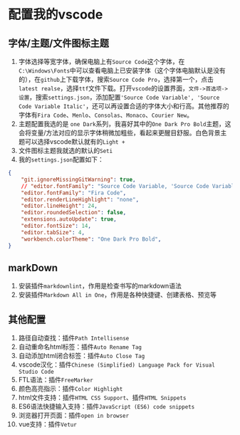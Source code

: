 # 配置我的vscode

## 字体/主题/文件图标主题

1. 字体选择等宽字体，确保电脑上有`Source Code`这个字体，在`C:\Windows\Fonts`中可以查看电脑上已安装字体（这个字体电脑默认是没有的），在`github`上下载字体，搜索`Source Code Pro`，选择第一个，点击`latest realse`，选择`ttf`文件下载。打开`vscode`的设置界面，`文件->首选项->设置`，搜索`settings.json`，添加配置`'Source Code Variable', 'Source Code Variable Italic'`，还可以再设置合适的字体大小和行高。其他推荐的字体有`Fira Code`、`Menlo`、`Consolas`、`Monaco`、`Courier New`。
2. 主题配置我选的是 `one Dark`系列，我喜好其中的`One Dark Pro Bold`主题，这会将变量/方法对应的显示字体稍微加粗些，看起来更醒目舒服。白色背景主题可以选择vscode默认就有的`Light +`
3. 文件图标主题我就选的默认的`Seti`
4. 我的`settings.json`配置如下：

```json
{
    "git.ignoreMissingGitWarning": true,
    // "editor.fontFamily": "Source Code Variable, 'Source Code Variable Italic'",
    "editor.fontFamily": "Fira Code",
    "editor.renderLineHighlight": "none",
    "editor.lineHeight": 24,
    "editor.roundedSelection": false,
    "extensions.autoUpdate": true,
    "editor.fontSize": 14,
    "editor.tabSize": 4,
    "workbench.colorTheme": "One Dark Pro Bold",
}
```

## markDown

1. 安装插件`markdownlint`，作用是检查书写的markdown语法
2. 安装插件`Markdown All in One`，作用是各种快捷键、创建表格、预览等

## 其他配置

1. 路径自动查找：插件`Path Intellisense`
2. 自动重命名html标签：插件`Auto Rename Tag`
3. 自动添加html闭合标签：插件`Auto Close Tag`
4. vscode汉化：插件`Chinese (Simplified) Language Pack for Visual Studio Code`
5. FTL语法：插件`FreeMarker`
6. 颜色高亮指示：插件`Color Highlight`
7. html文件支持：插件`HTML CSS Support`、插件`HTML Snippets`
8. ES6语法快捷输入支持：插件`JavaScript (ES6) code snippets`
9. 浏览器打开页面：插件`open in browser`
10. vue支持：插件`Vetur`